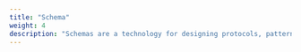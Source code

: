 ```yaml
---
title: "Schema"
weight: 4
description: "Schemas are a technology for designing protocols, pattern matching, and validating data with IPLD.  Here you'll find detailed specifications and fixtures for the behavior of IPLD Schemas (include the Schema Schema!)."
---
```

